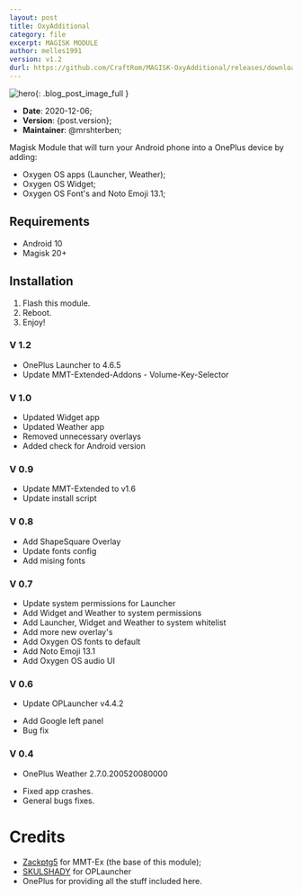 ```yaml
---
layout: post
title: OxyAdditional
category: file
excerpt: MAGISK MODULE
author: melles1991
version: v1.2
durl: https://github.com/CraftRom/MAGISK-OxyAdditional/releases/download/{post.version}/MAGISK.OxyAdditional_{post.version}.zip
---
```


![hero]({{site.baseurl}}/assets/img/module.png){: .blog_post_image_full }

* **Date**: 2020-12-06;
* **Version**: {post.version};
* **Maintainer**: @mrshterben;

Magisk Module that will turn your Android phone into a OnePlus device by adding:
- Oxygen OS apps (Launcher, Weather);
- Oxygen OS Widget;
- Oxygen OS Font's and Noto Emoji 13.1;

## Requirements
- Android 10
- Magisk 20+

## Installation
1. Flash this module.
2. Reboot.
3. Enjoy!

### V 1.2
* OnePlus Launcher to 4.6.5
* Update MMT-Extended-Addons - Volume-Key-Selector

### V 1.0
* Updated Widget app
* Updated Weather app
* Removed unnecessary overlays
* Added check for Android version

### V 0.9
* Update MMT-Extended to v1.6
* Update install script 

### V 0.8
* Add ShapeSquare Overlay
* Update fonts config
* Add mising fonts

### V 0.7
* Update system permissions for Launcher
* Add Widget and Weather to system permissions
* Add Launcher, Widget and Weather to system whitelist
* Add more new overlay's
* Add Oxygen OS fonts to default
* Add Noto Emoji 13.1
* Add Oxygen OS audio UI

### V 0.6
- Update OPLauncher v4.4.2 
* Add Google left panel
* Bug fix

### V 0.4
- OnePlus Weather 2.7.0.200520080000
* Fixed app crashes.
* General bugs fixes.

# Credits
- [Zackptg5](https://github.com/Zackptg5) for MMT-Ex (the base of this module);
- [SKULSHADY](https://github.com/SKULSHADY) for OPLauncher
- OnePlus for providing all the stuff included here.
